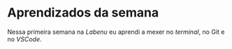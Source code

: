 # Aprendizados da semana
Nessa primeira semana na *Labenu* eu aprendi a mexer no *terminal*, no Git e no *VSCode*.